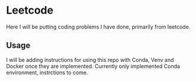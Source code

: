 # Leetcode
Here I will be putting coding problems I have done, primarily from leetcode.

## Usage
I will be adding instructions for using this repo with Conda, Venv and Docker once they are implemented. Currently only implemented Conda environment, instrctions to come.

